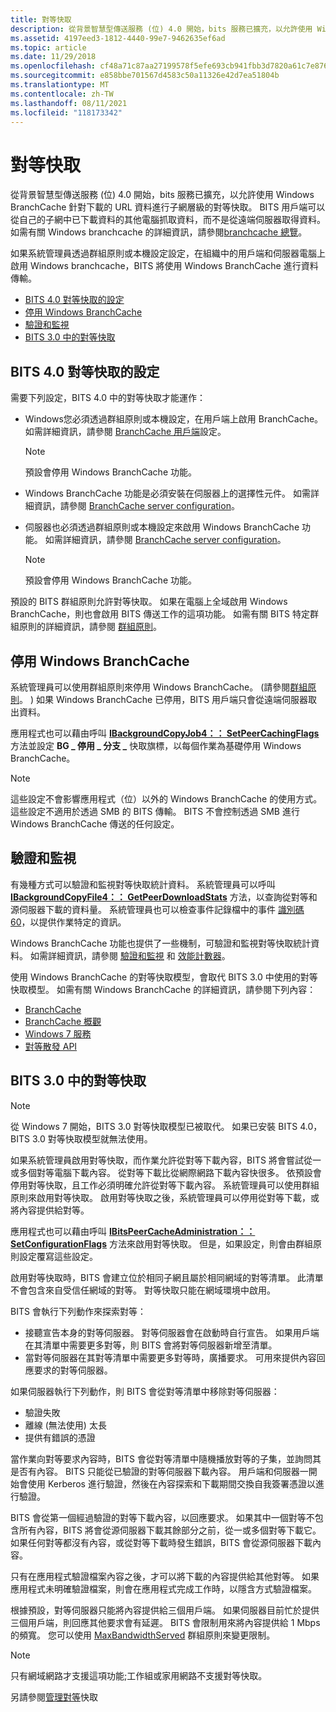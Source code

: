 ```yaml
---
title: 對等快取
description: 從背景智慧型傳送服務 (位) 4.0 開始，bits 服務已擴充，以允許使用 Windows BranchCache 針對下載的 URL 資料進行子網層級的對等快取。
ms.assetid: 4197eed3-1812-4440-99e7-9462635ef6ad
ms.topic: article
ms.date: 11/29/2018
ms.openlocfilehash: cf48a71c87aa27199578f5efe693cb941fbb3d7820a61c7e8766958b3d090952
ms.sourcegitcommit: e858bbe701567d4583c50a11326e42d7ea51804b
ms.translationtype: MT
ms.contentlocale: zh-TW
ms.lasthandoff: 08/11/2021
ms.locfileid: "118173342"
---
```

# <a name="peer-caching"></a>對等快取

從背景智慧型傳送服務 (位) 4.0 開始，bits 服務已擴充，以允許使用 Windows BranchCache 針對下載的 URL 資料進行子網層級的對等快取。 BITS 用戶端可以從自己的子網中已下載資料的其他電腦抓取資料，而不是從遠端伺服器取得資料。 如需有關 Windows branchcache 的詳細資訊，請參閱[branchcache 總覽](/previous-versions/windows/it-pro/windows-7/dd755969(v=ws.10))。

如果系統管理員透過群組原則或本機設定設定，在組織中的用戶端和伺服器電腦上啟用 Windows branchcache，BITS 將使用 Windows BranchCache 進行資料傳輸。

-   [BITS 4.0 對等快取的設定](#configuration-for-bits-40-peer-caching)
-   [停用 Windows BranchCache](#disabling-windows-branchcache)
-   [驗證和監視](#verification-and-monitoring)
-   [BITS 3.0 中的對等快取](#peer-caching-in-bits-30)

## <a name="configuration-for-bits-40-peer-caching"></a>BITS 4.0 對等快取的設定

需要下列設定，BITS 4.0 中的對等快取才能運作：

-   Windows您必須透過群組原則或本機設定，在用戶端上啟用 BranchCache。 如需詳細資訊，請參閱 [BranchCache 用戶端](/previous-versions/windows/it-pro/windows-7/dd637820(v=ws.10))設定。
    > [!Note]  
    > 預設會停用 Windows BranchCache 功能。

     

-   Windows BranchCache 功能是必須安裝在伺服器上的選擇性元件。 如需詳細資訊，請參閱 [BranchCache server configuration](/previous-versions/windows/it-pro/windows-7/dd637785(v=ws.10))。
-   伺服器也必須透過群組原則或本機設定來啟用 Windows BranchCache 功能。 如需詳細資訊，請參閱 [BranchCache server configuration](/previous-versions/windows/it-pro/windows-7/dd637785(v=ws.10))。
    > [!Note]  
    > 預設會停用 Windows BranchCache 功能。

     

預設的 BITS 群組原則允許對等快取。 如果在電腦上全域啟用 Windows BranchCache，則也會啟用 BITS 傳送工作的這項功能。 如需有關 BITS 特定群組原則的詳細資訊，請參閱 [群組原則](group-policies.md)。

## <a name="disabling-windows-branchcache"></a>停用 Windows BranchCache

系統管理員可以使用群組原則來停用 Windows BranchCache。  (請參閱[群組原則](group-policies.md)。 ) 如果 Windows BranchCache 已停用，BITS 用戶端只會從遠端伺服器取出資料。

應用程式也可以藉由呼叫 [**IBackgroundCopyJob4：： SetPeerCachingFlags**](/windows/desktop/api/Bits3_0/nf-bits3_0-ibackgroundcopyjob4-setpeercachingflags)方法並設定 **BG \_ 停用 \_ 分支 \_** 快取旗標，以每個作業為基礎停用 Windows BranchCache。

> [!Note]  
> 這些設定不會影響應用程式（位）以外的 Windows BranchCache 的使用方式。 這些設定不適用於透過 SMB 的 BITS 傳輸。 BITS 不會控制透過 SMB 進行 Windows BranchCache 傳送的任何設定。

 

## <a name="verification-and-monitoring"></a>驗證和監視

有幾種方式可以驗證和監視對等快取統計資料。 系統管理員可以呼叫 [**IBackgroundCopyFile4：： GetPeerDownloadStats**](/windows/desktop/api/Bits4_0/nf-bits4_0-ibackgroundcopyfile4-getpeerdownloadstats) 方法，以查詢從對等和源伺服器下載的資料量。 系統管理員也可以檢查事件記錄檔中的事件 [識別碼 60](/previous-versions/windows/it-pro/windows-server-2008-R2-and-2008/cc734635(v=ws.10))，以提供作業特定的資訊。

Windows BranchCache 功能也提供了一些機制，可驗證和監視對等快取統計資料。 如需詳細資訊，請參閱 [驗證和監視](/previous-versions/windows/it-pro/windows-7/dd637782(v=ws.10)) 和 [效能計數器](/previous-versions/windows/it-pro/windows-7/dd637826(v=ws.10))。

使用 Windows BranchCache 的對等快取模型，會取代 BITS 3.0 中使用的對等快取模型。 如需有關 Windows BranchCache 的詳細資訊，請參閱下列內容：

-   [BranchCache](/previous-versions/windows/it-pro/windows-server-2012-R2-and-2012/jj127252(v=ws.11))
-   [BranchCache 概觀](/previous-versions/windows/it-pro/windows-7/dd755969(v=ws.10))
-   [Windows 7 服務](../win7devguide/services.md)
-   [對等散發 API](../p2psdk/peer-distribution.md)

## <a name="peer-caching-in-bits-30"></a>BITS 3.0 中的對等快取

> [!Note]  
> 從 Windows 7 開始，BITS 3.0 對等快取模型已被取代。 如果已安裝 BITS 4.0，BITS 3.0 對等快取模型就無法使用。

 

如果系統管理員啟用對等快取，而作業允許從對等下載內容，BITS 將會嘗試從一或多個對等電腦下載內容。 從對等下載比從網際網路下載內容快很多。 依預設會停用對等快取，且工作必須明確允許從對等下載內容。 系統管理員可以使用群組原則來啟用對等快取。 啟用對等快取之後，系統管理員可以停用從對等下載，或將內容提供給對等。

應用程式也可以藉由呼叫 [**IBitsPeerCacheAdministration：： SetConfigurationFlags**](/windows/desktop/api/Bits3_0/nf-bits3_0-ibitspeercacheadministration-setconfigurationflags) 方法來啟用對等快取。 但是，如果設定，則會由群組原則設定覆寫這些設定。

啟用對等快取時，BITS 會建立位於相同子網且屬於相同網域的對等清單。 此清單不會包含來自受信任網域的對等。 對等快取只能在網域環境中啟用。

BITS 會執行下列動作來探索對等：

-   接聽宣告本身的對等伺服器。 對等伺服器會在啟動時自行宣告。 如果用戶端在其清單中需要更多對等，則 BITS 會將對等伺服器新增至清單。
-   當對等伺服器在其對等清單中需要更多對等時，廣播要求。 可用來提供內容回應要求的對等伺服器。

如果伺服器執行下列動作，則 BITS 會從對等清單中移除對等伺服器：

-   驗證失敗
-   離線 (無法使用) 太長
-   提供有錯誤的憑證

當作業向對等要求內容時，BITS 會從對等清單中隨機播放對等的子集，並詢問其是否有內容。 BITS 只能從已驗證的對等伺服器下載內容。 用戶端和伺服器一開始會使用 Kerberos 進行驗證，然後在內容探索和下載期間交換自我簽署憑證以進行驗證。

BITS 會從第一個經過驗證的對等下載內容，以回應要求。 如果其中一個對等不包含所有內容，BITS 將會從源伺服器下載其餘部分之前，從一或多個對等下載它。 如果任何對等都沒有內容，或從對等下載時發生錯誤，BITS 會從源伺服器下載內容。

只有在應用程式驗證檔案內容之後，才可以將下載的內容提供給其他對等。 如果應用程式未明確驗證檔案，則會在應用程式完成工作時，以隱含方式驗證檔案。

根據預設，對等伺服器只能將內容提供給三個用戶端。 如果伺服器目前忙於提供三個用戶端，則回應其他要求會有延遲。 BITS 會限制用來將內容提供給 1 Mbps 的頻寬。 您可以使用 [MaxBandwidthServed](group-policies.md) 群組原則來變更限制。

> [!Note]  
> 只有網域網路才支援這項功能;工作組或家用網路不支援對等快取。

另請參閱[管理對等](/windows/desktop/Bits/administering-the-peer-cache)快取
 

 

 